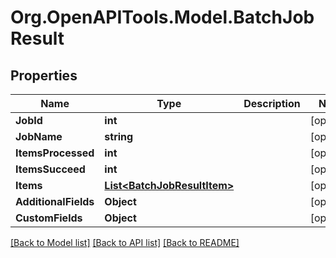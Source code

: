 # Org.OpenAPITools.Model.BatchJobResult

## Properties

Name | Type | Description | Notes
------------ | ------------- | ------------- | -------------
**JobId** | **int** |  | [optional] 
**JobName** | **string** |  | [optional] 
**ItemsProcessed** | **int** |  | [optional] 
**ItemsSucceed** | **int** |  | [optional] 
**Items** | [**List&lt;BatchJobResultItem&gt;**](BatchJobResultItem.md) |  | [optional] 
**AdditionalFields** | **Object** |  | [optional] 
**CustomFields** | **Object** |  | [optional] 

[[Back to Model list]](../README.md#documentation-for-models) [[Back to API list]](../README.md#documentation-for-api-endpoints) [[Back to README]](../README.md)

